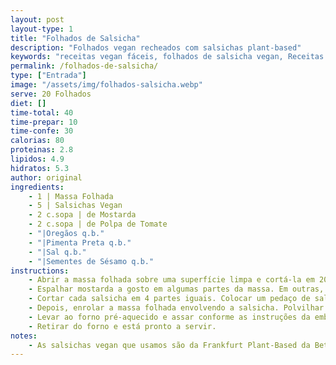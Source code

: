 ```yaml
---
layout: post
layout-type: 1
title: "Folhados de Salsicha"
description: "Folhados vegan recheados com salsichas plant-based"
keywords: "receitas vegan fáceis, folhados de salsicha vegan, Receitas plant-based, lanches vegan, Receitas com massa folhada, Snacks rápidos vegan, Entradas vegan, Receita fácil de folhados de salsicha vegan, Como fazer folhados plant-based com massa folhada, Snacks veganos para festas e encontros"
permalink: /folhados-de-salsicha/
type: ["Entrada"]
image: "/assets/img/folhados-salsicha.webp"
serve: 20 Folhados
diet: []
time-total: 40
time-prepar: 10
time-confe: 30
calorias: 80
proteinas: 2.8
lipidos: 4.9
hidratos: 5.3
author: original
ingredients:
    - 1 | Massa Folhada
    - 5 | Salsichas Vegan
    - 2 c.sopa | de Mostarda
    - 2 c.sopa | de Polpa de Tomate
    - "|Oregãos q.b."
    - "|Pimenta Preta q.b."
    - "|Sal q.b."
    - "|Sementes de Sésamo q.b."
instructions:
    - Abrir a massa folhada sobre uma superfície limpa e cortá-la em 20 partes iguais utilizando uma faca ou um cortador de pizza.
    - Espalhar mostarda a gosto em algumas partes da massa. Em outras, distribuir polpa de tomate temperada com uma pitada de pimenta preta, orégãos e sal.
    - Cortar cada salsicha em 4 partes iguais. Colocar um pedaço de salsicha sobre cada porção de massa folhada.
    - Depois, enrolar a massa folhada envolvendo a salsicha. Polvilhar sementes de sésamo por cima para decorar.
    - Levar ao forno pré-aquecido e assar conforme as instruções da embalagem da massa folhada (geralmente, 180°C por 30 minutos).
    - Retirar do forno e está pronto a servir.
notes:
    - As salsichas vegan que usamos são da Frankfurt Plant-Based da Better balance.
---
```


